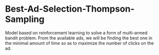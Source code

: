 # Best-Ad-Selection-Thompson-Sampling
Model based on reinforcement learning to solve a form of multi-armed bandit problem.
From the available ads, we will be finding the best one in the minimal amount of time so as to maximize the number of clicks on the ad.
